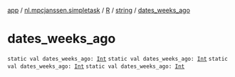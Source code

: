 [app](../../../index.md) / [nl.mpcjanssen.simpletask](../../index.md) / [R](../index.md) / [string](index.md) / [dates_weeks_ago](.)

# dates_weeks_ago

`static val dates_weeks_ago: `[`Int`](https://kotlinlang.org/api/latest/jvm/stdlib/kotlin/-int/index.html)
`static val dates_weeks_ago: `[`Int`](https://kotlinlang.org/api/latest/jvm/stdlib/kotlin/-int/index.html)
`static val dates_weeks_ago: `[`Int`](https://kotlinlang.org/api/latest/jvm/stdlib/kotlin/-int/index.html)
`static val dates_weeks_ago: `[`Int`](https://kotlinlang.org/api/latest/jvm/stdlib/kotlin/-int/index.html)